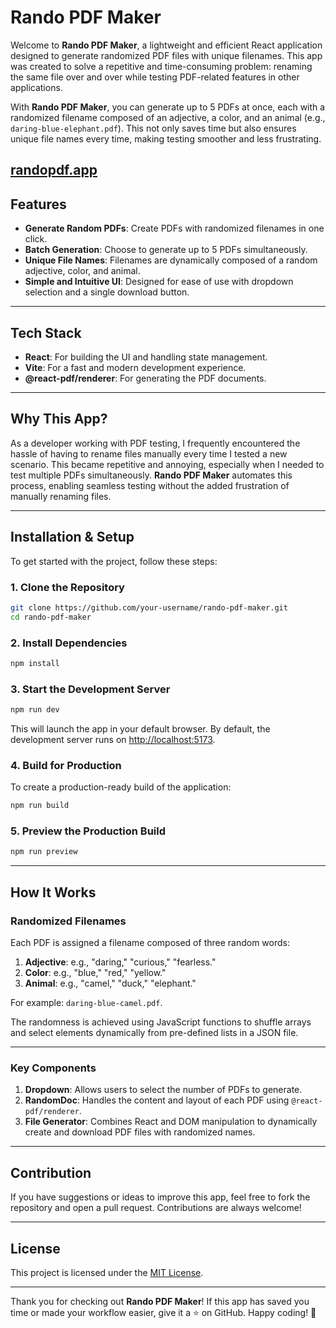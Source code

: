 # Rando PDF Maker

Welcome to **Rando PDF Maker**, a lightweight and efficient React application designed to generate randomized PDF files with unique filenames. This app was created to solve a repetitive and time-consuming problem: renaming the same file over and over while testing PDF-related features in other applications.

With **Rando PDF Maker**, you can generate up to 5 PDFs at once, each with a randomized filename composed of an adjective, a color, and an animal (e.g., `daring-blue-elephant.pdf`). This not only saves time but also ensures unique file names every time, making testing smoother and less frustrating.

[randopdf.app](https://randopdf.app)
---

## Features

- **Generate Random PDFs**: Create PDFs with randomized filenames in one click.
- **Batch Generation**: Choose to generate up to 5 PDFs simultaneously.
- **Unique File Names**: Filenames are dynamically composed of a random adjective, color, and animal.
- **Simple and Intuitive UI**: Designed for ease of use with dropdown selection and a single download button.

---

## Tech Stack

- **React**: For building the UI and handling state management.
- **Vite**: For a fast and modern development experience.
- **@react-pdf/renderer**: For generating the PDF documents.

---

## Why This App?

As a developer working with PDF testing, I frequently encountered the hassle of having to rename files manually every time I tested a new scenario. This became repetitive and annoying, especially when I needed to test multiple PDFs simultaneously. **Rando PDF Maker** automates this process, enabling seamless testing without the added frustration of manually renaming files.

---

## Installation & Setup

To get started with the project, follow these steps:

### 1. Clone the Repository

```bash
git clone https://github.com/your-username/rando-pdf-maker.git
cd rando-pdf-maker
```

### 2. Install Dependencies

```bash
npm install
```

### 3. Start the Development Server

```bash
npm run dev
```

This will launch the app in your default browser. By default, the development server runs on [http://localhost:5173](http://localhost:5173).

### 4. Build for Production

To create a production-ready build of the application:

```bash
npm run build
```

### 5. Preview the Production Build

```bash
npm run preview
```

---

## How It Works

### Randomized Filenames

Each PDF is assigned a filename composed of three random words:

1. **Adjective**: e.g., "daring," "curious," "fearless."
2. **Color**: e.g., "blue," "red," "yellow."
3. **Animal**: e.g., "camel," "duck," "elephant."

For example: `daring-blue-camel.pdf`.

The randomness is achieved using JavaScript functions to shuffle arrays and select elements dynamically from pre-defined lists in a JSON file.

---

### Key Components

1. **Dropdown**: Allows users to select the number of PDFs to generate.
2. **RandomDoc**: Handles the content and layout of each PDF using `@react-pdf/renderer`.
3. **File Generator**: Combines React and DOM manipulation to dynamically create and download PDF files with randomized names.

---

## Contribution

If you have suggestions or ideas to improve this app, feel free to fork the repository and open a pull request. Contributions are always welcome!

---

## License

This project is licensed under the [MIT License](LICENSE).

---

Thank you for checking out **Rando PDF Maker**! If this app has saved you time or made your workflow easier, give it a ⭐️ on GitHub. Happy coding! 🎉
